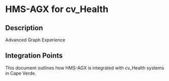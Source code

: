 # HMS-AGX for cv_Health

## Description

Advanced Graph Experience

## Integration Points

This document outlines how HMS-AGX is integrated with cv_Health systems in Cape Verde.
